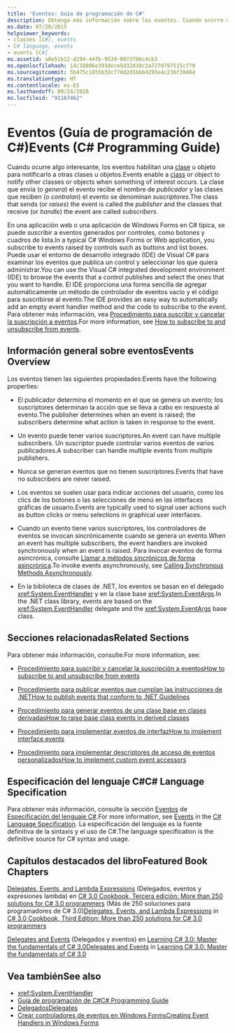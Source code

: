 ```yaml
---
title: 'Eventos: Guía de programación de C#'
description: Obtenga más información sobre los eventos. Cuando ocurre algo interesante, los eventos habilitan una clase u objeto para notificarlo a otras clases u objetos.
ms.date: 07/20/2015
helpviewer_keywords:
- classes [C#], events
- C# language, events
- events [C#]
ms.assetid: a8e51b22-d294-44fb-9539-0072f06c4cb3
ms.openlocfilehash: 14c18006e393dece5d32d30c2a727d797515c779
ms.sourcegitcommit: 5b475c1855b32cf78d2d1bbb4295e4c236f39464
ms.translationtype: HT
ms.contentlocale: es-ES
ms.lasthandoff: 09/24/2020
ms.locfileid: "91167462"
---
```

# <a name="events-c-programming-guide"></a><span data-ttu-id="43ae9-104">Eventos (Guía de programación de C#)</span><span class="sxs-lookup"><span data-stu-id="43ae9-104">Events (C# Programming Guide)</span></span>

<span data-ttu-id="43ae9-105">Cuando ocurre algo interesante, los eventos habilitan una [clase](../../language-reference/keywords/class.md) u objeto para notificarlo a otras clases u objetos.</span><span class="sxs-lookup"><span data-stu-id="43ae9-105">Events enable a [class](../../language-reference/keywords/class.md) or object to notify other classes or objects when something of interest occurs.</span></span> <span data-ttu-id="43ae9-106">La clase que envía (o *genera*) el evento recibe el nombre de *publicador* y las clases que reciben (o *controlan*) el evento se denominan *suscriptores*.</span><span class="sxs-lookup"><span data-stu-id="43ae9-106">The class that sends (or *raises*) the event is called the *publisher* and the classes that receive (or *handle*) the event are called *subscribers*.</span></span>  
  
<span data-ttu-id="43ae9-107">En una aplicación web o una aplicación de Windows Forms en C# típica, se puede suscribir a eventos generados por controles, como botones y cuadros de lista.</span><span class="sxs-lookup"><span data-stu-id="43ae9-107">In a typical C# Windows Forms or Web application, you subscribe to events raised by controls such as buttons and list boxes.</span></span> <span data-ttu-id="43ae9-108">Puede usar el entorno de desarrollo integrado (IDE) de Visual C# para examinar los eventos que publica un control y seleccionar los que quiera administrar.</span><span class="sxs-lookup"><span data-stu-id="43ae9-108">You can use the Visual C# integrated development environment (IDE) to browse the events that a control publishes and select the ones that you want to handle.</span></span> <span data-ttu-id="43ae9-109">El IDE proporciona una forma sencilla de agregar automáticamente un método de controlador de eventos vacío y el código para suscribirse al evento.</span><span class="sxs-lookup"><span data-stu-id="43ae9-109">The IDE provides an easy way to automatically add an empty event handler method and the code to subscribe to the event.</span></span> <span data-ttu-id="43ae9-110">Para obtener más información, vea [Procedimiento para suscribir y cancelar la suscripción a eventos](./how-to-subscribe-to-and-unsubscribe-from-events.md).</span><span class="sxs-lookup"><span data-stu-id="43ae9-110">For more information, see [How to subscribe to and unsubscribe from events](./how-to-subscribe-to-and-unsubscribe-from-events.md).</span></span>
  
## <a name="events-overview"></a><span data-ttu-id="43ae9-111">Información general sobre eventos</span><span class="sxs-lookup"><span data-stu-id="43ae9-111">Events Overview</span></span>  

 <span data-ttu-id="43ae9-112">Los eventos tienen las siguientes propiedades:</span><span class="sxs-lookup"><span data-stu-id="43ae9-112">Events have the following properties:</span></span>  
  
- <span data-ttu-id="43ae9-113">El publicador determina el momento en el que se genera un evento; los suscriptores determinan la acción que se lleva a cabo en respuesta al evento.</span><span class="sxs-lookup"><span data-stu-id="43ae9-113">The publisher determines when an event is raised; the subscribers determine what action is taken in response to the event.</span></span>  
  
- <span data-ttu-id="43ae9-114">Un evento puede tener varios suscriptores.</span><span class="sxs-lookup"><span data-stu-id="43ae9-114">An event can have multiple subscribers.</span></span> <span data-ttu-id="43ae9-115">Un suscriptor puede controlar varios eventos de varios publicadores.</span><span class="sxs-lookup"><span data-stu-id="43ae9-115">A subscriber can handle multiple events from multiple publishers.</span></span>  
  
- <span data-ttu-id="43ae9-116">Nunca se generan eventos que no tienen suscriptores.</span><span class="sxs-lookup"><span data-stu-id="43ae9-116">Events that have no subscribers are never raised.</span></span>  
  
- <span data-ttu-id="43ae9-117">Los eventos se suelen usar para indicar acciones del usuario, como los clics de los botones o las selecciones de menú en las interfaces gráficas de usuario.</span><span class="sxs-lookup"><span data-stu-id="43ae9-117">Events are typically used to signal user actions such as button clicks or menu selections in graphical user interfaces.</span></span>  
  
- <span data-ttu-id="43ae9-118">Cuando un evento tiene varios suscriptores, los controladores de eventos se invocan sincrónicamente cuando se genera un evento.</span><span class="sxs-lookup"><span data-stu-id="43ae9-118">When an event has multiple subscribers, the event handlers are invoked synchronously when an event is raised.</span></span> <span data-ttu-id="43ae9-119">Para invocar eventos de forma asincrónica, consulte [Llamar a métodos sincrónicos de forma asincrónica](../../../standard/asynchronous-programming-patterns/calling-synchronous-methods-asynchronously.md).</span><span class="sxs-lookup"><span data-stu-id="43ae9-119">To invoke events asynchronously, see [Calling Synchronous Methods Asynchronously](../../../standard/asynchronous-programming-patterns/calling-synchronous-methods-asynchronously.md).</span></span>  
  
- <span data-ttu-id="43ae9-120">En la biblioteca de clases de .NET, los eventos se basan en el delegado <xref:System.EventHandler> y en la clase base <xref:System.EventArgs>.</span><span class="sxs-lookup"><span data-stu-id="43ae9-120">In the .NET class library, events are based on the <xref:System.EventHandler> delegate and the <xref:System.EventArgs> base class.</span></span>  
  
## <a name="related-sections"></a><span data-ttu-id="43ae9-121">Secciones relacionadas</span><span class="sxs-lookup"><span data-stu-id="43ae9-121">Related Sections</span></span>  

 <span data-ttu-id="43ae9-122">Para obtener más información, consulte:</span><span class="sxs-lookup"><span data-stu-id="43ae9-122">For more information, see:</span></span>  
  
- [<span data-ttu-id="43ae9-123">Procedimiento para suscribir y cancelar la suscripción a eventos</span><span class="sxs-lookup"><span data-stu-id="43ae9-123">How to subscribe to and unsubscribe from events</span></span>](./how-to-subscribe-to-and-unsubscribe-from-events.md)

- [<span data-ttu-id="43ae9-124">Procedimiento para publicar eventos que cumplan las instrucciones de .NET</span><span class="sxs-lookup"><span data-stu-id="43ae9-124">How to publish events that conform to .NET Guidelines</span></span>](./how-to-publish-events-that-conform-to-net-framework-guidelines.md)

- [<span data-ttu-id="43ae9-125">Procedimiento para generar eventos de una clase base en clases derivadas</span><span class="sxs-lookup"><span data-stu-id="43ae9-125">How to raise base class events in derived classes</span></span>](./how-to-raise-base-class-events-in-derived-classes.md)

- [<span data-ttu-id="43ae9-126">Procedimiento para implementar eventos de interfaz</span><span class="sxs-lookup"><span data-stu-id="43ae9-126">How to implement interface events</span></span>](./how-to-implement-interface-events.md)

- [<span data-ttu-id="43ae9-127">Procedimiento para implementar descriptores de acceso de eventos personalizados</span><span class="sxs-lookup"><span data-stu-id="43ae9-127">How to implement custom event accessors</span></span>](./how-to-implement-custom-event-accessors.md)

## <a name="c-language-specification"></a><span data-ttu-id="43ae9-128">Especificación del lenguaje C#</span><span class="sxs-lookup"><span data-stu-id="43ae9-128">C# Language Specification</span></span>  

<span data-ttu-id="43ae9-129">Para obtener más información, consulte la sección [Eventos](~/_csharplang/spec/classes.md#events) de [Especificación del lenguaje C#](/dotnet/csharp/language-reference/language-specification/introduction).</span><span class="sxs-lookup"><span data-stu-id="43ae9-129">For more information, see [Events](~/_csharplang/spec/classes.md#events) in the [C# Language Specification](/dotnet/csharp/language-reference/language-specification/introduction).</span></span> <span data-ttu-id="43ae9-130">La especificación del lenguaje es la fuente definitiva de la sintaxis y el uso de C#.</span><span class="sxs-lookup"><span data-stu-id="43ae9-130">The language specification is the definitive source for C# syntax and usage.</span></span>
  
## <a name="featured-book-chapters"></a><span data-ttu-id="43ae9-131">Capítulos destacados del libro</span><span class="sxs-lookup"><span data-stu-id="43ae9-131">Featured Book Chapters</span></span>  

 <span data-ttu-id="43ae9-132">[Delegates, Events, and Lambda Expressions](/previous-versions/visualstudio/visual-studio-2008/ff518994(v=orm.10)) (Delegados, eventos y expresiones lambda) en [C# 3.0 Cookbook, Tercera edición: More than 250 solutions for C# 3.0 programmers](/previous-versions/visualstudio/visual-studio-2008/ff518995(v=orm.10)) (Más de 250 soluciones para programadores de C# 3.0)</span><span class="sxs-lookup"><span data-stu-id="43ae9-132">[Delegates, Events, and Lambda Expressions](/previous-versions/visualstudio/visual-studio-2008/ff518994(v=orm.10)) in [C# 3.0 Cookbook, Third Edition: More than 250 solutions for C# 3.0 programmers](/previous-versions/visualstudio/visual-studio-2008/ff518995(v=orm.10))</span></span>  
  
 <span data-ttu-id="43ae9-133">[Delegates and Events](/previous-versions/visualstudio/visual-studio-2008/ff652490(v=orm.10)) (Delegados y eventos) en [Learning C# 3.0: Master the fundamentals of C# 3.0](/previous-versions/visualstudio/visual-studio-2008/ff652493(v=orm.10))</span><span class="sxs-lookup"><span data-stu-id="43ae9-133">[Delegates and Events](/previous-versions/visualstudio/visual-studio-2008/ff652490(v=orm.10)) in [Learning C# 3.0: Master the fundamentals of C# 3.0](/previous-versions/visualstudio/visual-studio-2008/ff652493(v=orm.10))</span></span>  
  
## <a name="see-also"></a><span data-ttu-id="43ae9-134">Vea también</span><span class="sxs-lookup"><span data-stu-id="43ae9-134">See also</span></span>

- <xref:System.EventHandler>
- [<span data-ttu-id="43ae9-135">Guía de programación de C#</span><span class="sxs-lookup"><span data-stu-id="43ae9-135">C# Programming Guide</span></span>](../index.md)
- [<span data-ttu-id="43ae9-136">Delegados</span><span class="sxs-lookup"><span data-stu-id="43ae9-136">Delegates</span></span>](../delegates/index.md)
- [<span data-ttu-id="43ae9-137">Crear controladores de eventos en Windows Forms</span><span class="sxs-lookup"><span data-stu-id="43ae9-137">Creating Event Handlers in Windows Forms</span></span>](/dotnet/desktop/winforms/creating-event-handlers-in-windows-forms)

